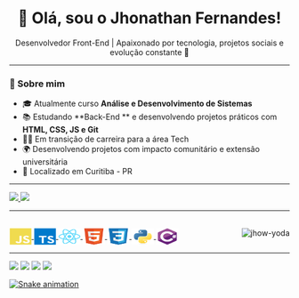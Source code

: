 <h1 align="center">👋 Olá, sou o Jhonathan Fernandes!</h1>


<p align="center">
  Desenvolvedor Front-End | Apaixonado por tecnologia, projetos sociais e evolução constante 🚀
</p>

---

### 📌 Sobre mim

- 🎓 Atualmente curso **Análise e Desenvolvimento de Sistemas**
- 📚 Estudando **Back-End ** e desenvolvendo projetos práticos com **HTML, CSS, JS e Git**
- 👨‍💻 Em transição de carreira para a área Tech
- 🌍 Desenvolvendo projetos com impacto comunitário e extensão universitária
- 📍 Localizado em Curitiba - PR

---

<a href="https://github.com/JhonathanFernandes">
 <img height="180em" src="https://github-readme-stats.vercel.app/api?username=JhonathanFernandes&show_icons=true&theme=dracula&include_all_commits=true" />
 <img height="180em" src="https://github-readme-stats.vercel.app/api/top-langs/?username=JhonathanFernandes&layout=compact&langs_count=16&theme=dracula" />
</div>

---

<div style="display: inline_block"><br>
 <img align="center" alt="jhow-Js" height="30" width="40" src="https://raw.githubusercontent.com/devicons/devicon/master/icons/javascript/javascript-plain.svg">
 <img align="center" alt="jhow-Ts" height="30" width="40" src="https://raw.githubusercontent.com/devicons/devicon/master/icons/typescript/typescript-plain.svg">
 <img align="center" alt="jhow-React" height="30" width="40" src="https://raw.githubusercontent.com/devicons/devicon/master/icons/react/react-original.svg">
 <img align="center" alt="jhow-HTML" height="30" width="40" src="https://raw.githubusercontent.com/devicons/devicon/master/icons/html5/html5-original.svg">
 <img align="center" alt="jhow-CSS" height="30" width="40" src="https://raw.githubusercontent.com/devicons/devicon/master/icons/css3/css3-original.svg">
 <img align="center" alt="jhow-Python" height="30" width="40" src="https://raw.githubusercontent.com/devicons/devicon/master/icons/python/python-original.svg">
 <img align="center" alt="jhow-CSharp" height="30" width="40" src="https://raw.githubusercontent.com/devicons/devicon/master/icons/csharp/csharp-original.svg">
 <img align="right" alt="jhow-yoda" src="https://cdn.discordapp.com/attachments/79535093417397249/825493050581008072/hi.gif">
</div>

---


<div>
 
 <a href="https://www.instagram.com/jhowfernandesbig/" target="_blank"><img src="https://img.shields.io/badge/Instagram-E4405F?style=for-the-badge&logo=instagram&logoColor=white" target="_blank" /></a>
 <a href="https://discord.gg/enE6CEct" target="_blank"><img src="https://img.shields.io/badge/Discord-7289DA?style=for-the-badge&logo=discord&logoColor=white" target="_blank" /></a>
 <a href="jhonathanads25@gmail.com" target="_blank"><img src="https://img.shields.io/badge/Gmail-333333?style=for-the-badge&logo=gmail&logoColor=white" target="_blank" /></a>
 <a href="www.linkedin.com/in/jhonathan-fernandes" target="_blank"><img src="https://img.shields.io/badge/LinkedIn-0077B5?style=for-the-badge&logo=linkedin&logoColor=white" target="_blank" /></a>
</div>

[![Snake animation](https://github.com/JhonathanFernandes/JhonathanFernandes/blob/output/github-contribution-grid-snake.svg)](https://github.com/JhonathanFernandes/JhonathanFernandes/blob/output/github-contribution-grid-snake.svg)
